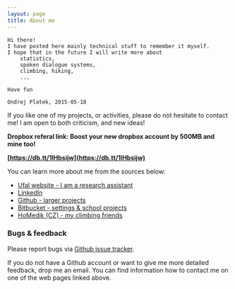 ```yaml
---
layout: page
title: About me
---
```


    Hi there! 
    I have posted here mainly technical stuff to remember it myself.
    I hope that in the future I will write more about 
        statistics, 
        spoken dialogue systems, 
        climbing, hiking, 
        ...

    Have fun

    Ondrej Platek, 2015-05-18

If you like one of my projects, or activities, please do not hesitate to contact me!
I am open to both criticism, and new ideas!

**Dropbox referal link: Boost your new dropbox account by 500MB and mine too!**

**[https://db.tt/1lHbsijw](https://db.tt/1lHbsijw)**

You can learn more about me from the sources below:

* [Ufal website - I am a research assistant](https://ufal.mff.cuni.cz/ondrej-platek)
* [LinkedIn](https://cz.linkedin.com/in/ondrejplatek)
* [Github - larger projects](https://github.com/oplatek/)
* [Bitbucket - settings & school projects](https://bitbucket.org/oplatek)
* [HoMedik (CZ) - my climbing friends](http://www.homedik.cz)


### Bugs & feedback
Please report bugs via [Github issue tracker](https://github.com/oplatek/oplatek.github.io/issues/new).

If you do not have a Github account or want to give me more detailed feedback, drop me an email.
You can find information how to contact me on one of the web pages linked above.
